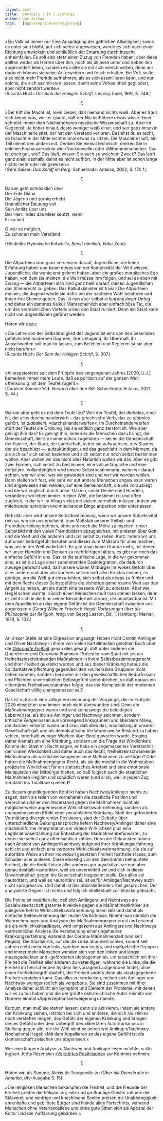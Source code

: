 ```yaml
---
layout:	post
title:	σύνταξις | IV | syntaxis 
author:	Uwe Jochum
tags:   [Apperzeptionsverweigerung]
---
```


<img src="http://vg01.met.vgwort.de/na/647e65d01e9a44ec843e8713cdd51cb9" width="1" height="1" alt="">

»Ein Volk ist immer nur Eine Ausprägung der göttlichen
Allseitigkeit; sowie es unter sich bleibt, auf sich selbst
angewiesen, würde es sich nach einer Richtung entwickeln und
schließlich der Entartung durch Inzucht anheimfallen. Es soll
also stets einen Zuzug von Fremden haben; aber diese sollten
weder als Herren über ihm, noch als Sklaven unter und neben ihm
abgesondert leben, sondern es sollte sie mit sich verschmelzen,
denn nur dadurch können sie seine Art erweitern und frisch
erhalten. Ein Volk sollte also nicht mehr Fremde aufnehmen, als
es sich assimilieren kann, und nur solche, die sich assimilieren
lassen, damit seine Volkseinheit gegliedert, aber nicht zerstört
werde.«  
(Ricarda Huch: *Der Sinn der Heiligen Schrift*. Leipzig: Insel,
1919, S. 249.)

<center>ξ</center>

»Der Kitt der Macht ist, mein Lieber, daß niemand nichts
weiß. Aber es traut sich keiner was, weil er glaubt, daß der
Nächsthöhere etwas wisse. Einer schreibt immer dem Nächsthöheren
mystische Wissenschaft zu. Aber im Gegenteil: Je höher hinauf,
desto weniger weiß einer, und wer ganz innen in der Maschinerie
sitzt, der hat den Verstand verloren. Besiehst du es recht, so
braucht in der Mitte nicht einmal etwas zu sitzen. Die Maschine
läuft, ein Teil nimmt den andern mit. Denken Sie einmal
technisch, denken Sie in solchen Fachausdrücken wie ›Nockenwelle‹
oder ›Mitnehmerscheibe‹. Das ist doch gut, wie? Das läuft, wissen
Sie auch zu welchem Zweck? Das läuft ganz allein deshalb, damit
es nicht aufhört. In der Mitte aber ist schon lange nichts mehr
oder nie gewesen.«  
(Gerd Gaiser: *Das Schiff im Berg*. Schnellroda: Antaios, 2022,
S. 170 f.)

<center>ξ</center>

Darum geht schröcklich über  
Der Erde Diana  
Die Jägerin und zornig erhebt  
Unendlicher Deutung voll  
Sein Antlitz über uns  
Der Herr. Indes das Meer seufzt, wenn  
Er kommt

O wär es möglich,  
Zu schonen mein Vaterland

(Hölderlin: Hymnische Entwürfe, *Sonst nämlich, Vater Zeus*)

<center>ξ</center>

Die Altparteien sind ganz versessen darauf, Jugendliche, die
keine Erfahrung haben und kaum etwas von der Komplexität der Welt
wissen, Jugendliche, die wenig erst gelernt haben, aber ein
großes moralisches Ego haben, von dem sie meinen, die Welt müsse
ihm folgen, und sei es eben mit Zwang — die Altparteien also sind
ganz heiß darauf, diesen Jugendlichen das Stimmrecht zu
geben. Das Kalkül dahinter ist trivial: Die Altparteien meinen,
die Jugend werde sie dafür bei der nächsten Wahl belohnen und
ihnen ihre Stimme geben. Das ist nun aber selbst erfahrungsloser
Unfug und daher ein dummes Kalkül.  Wahrscheinlich aber einfach
böse Tat, die um des vermeintlichen Vorteils willen den Staat
ruiniert. Denn ein Staat kann nicht von Jugendlichen geführt
werden.

Hören wir dazu:

»Die Lehre von der Selbständigkeit der Jugend ist eins von den
besonders gefährlichen modernen Dogmen; ihre Untugend, ihr
Übermaß, ihr Ausschweifen soll man ihr lassen, zum Befehlen und
Regieren ist sie aber nicht berufen.«  
(Ricarda Huch: *Der Sinn der Heiligen Schrift*, S.&nbsp;307.)

<center>ξ</center>

»Allerspätestens seit dem Frühjahr des vergangenen Jahres [2020,
U.J.] bemerken immer mehr Leute, daß es politisch auf der ganzen
Welt offenkundig mit dem Teufel zugeht.«  
(Caroline Sommerfeld: *Versuch über den Riß*. Schnellroda:
Antaios, 2021, S.&nbsp;44.)

<center>ξ</center>

Warum aber geht es mit dem Teufel zu? Weil der Teufel, der
*diabolos*, einer ist, der alles durcheinanderwirft – das
griechische Verb, das zu *diabolos* gehört, ist *diaballein*,
»durcheinanderwerfen«. Im Durcheinanderwerfen stört der Teufel
die Ordnung, bis sie endlich ganz zerstört ist. Wie aber gelingt
ihm das? Es gelingt ihm, indem er die Menschen dazu bringt, die
Gemeinschaft, der sie immer schon zugehören — sei es die
Gemeinschaft der Familie, der Stadt, der Landschaft, in der sie
aufwuchsen, des Staates, der sie beschützt —, aufzukündigen, und
das geschieht in dem Moment, da sie sich auf sich selbst beziehen
und sich selbst nur noch selbst bestimmen wollen. Aber wollen wir
das nicht alle? Natürlich wollen wir das. Aber es gibt zwei
Formen, sich selbst zu bestimmen, eine vollumfängliche und eine
defizitäre. Vollumfänglich wird unsere Selbstbestimmung, wenn wir
darauf achten, wer wir sind, wer wir geworden sind und wer wir
werden wollen. Dann stellen wir fest, wie sehr wir auf andere
Menschen angewiesen waren und angewiesen sein werden, auf eine
Gemeinschaft, die uns vorausliegt und die wir zugleich durch
unser Dasein, unser Denken und Handeln, verändern; wir leben
immer in einer Welt, die bestimmt ist und offen zugleich, in der
wir im Alltag vieles mit vielem vermitteln müssen, indem wir
miteinander sprechen und miteinander Dinge anpacken oder
unterlassen.

Defizitär aber wird unsere Selbstbestimmung, wenn wir unsere
Subjektivität rein so, wie sie uns erscheint, zum Maßstab unserer
Selbst- und Fremdbeurteilung nehmen, ohne uns noch die Mühe zu
machen, unser Selbstbild mit den vielen Fremdbildern
abzugleichen, mit anderen über Gott und die Welt und die anderen
und uns selbst zu reden. Kurz: Indem wir uns auf unser
Selbstgefühl berufen und dieses zum Maßstab für alles machen, was
uns in der Welt widerfährt. Es gibt dann keine Gründe mehr, mit
denen wir unser Handeln und Denken zu rechtfertigen hätten, es
gibt nur noch das einfache Gefühl in uns. Das ist die teuflische
Lage, in die wir gekommen sind, es ist die Lage einer zunehmenden
Desintegration, die dadurch zuwege gebracht wird, daß unsere
woken Mitbürger ihr wokes Gefühl über alles andere und über alle
anderen setzen und allen Ernstes meinen, es genüge, um die Welt
gut einzurichten, sich selbst als etwas zu fühlen und mit dem
Recht dieses Selbstgefühls die bisherige gemeinsame Welt aus den
Angeln zu heben, um sie durch eine bessere Welt zu ersetzen. Aber
wie Hegel schon warnte: »Solch einen Menschen muß man stehen
lassen; denn er zieht sich in die Eins seiner Besonderheit
zurück, die unantastbar ist. Mit dem Appellieren an das eigene
Gefühl ist die Gemeinschaft zwischen uns abgerissen.« (Georg
Wilhelm Friedrich Hegel: *Vorlesungen über die Philosophie der
Religion*, hrsg. von Georg Lasson, Bd. 1.  Hamburg: Meiner, 1974,
S.&nbsp;102.)

<center>ξ</center>

An dieser Stelle ist eine Digression angesagt: Haben nicht
Carolin Amlinger und Oliver Nachtwey in ihrem von vielen
Kartellmedien gelobten Buch über die [*Gekränkte
Freiheit*](https://de.wikipedia.org/wiki/Gekr%C3%A4nkte_Freiheit)
genau dies gesagt: daß unter anderen die Querdenker und
Coronamaßnahmen-Protestler vom Staat mit seinen
freiheitseinschränkenden Maßnahmen in ihrem
Selbstbestimmungsrecht und ihrer Freiheit gekränkt wurden und aus
dieser Kränkung heraus die Solidaritätsverpflichtung gegenüber
den »vulnerablen Gruppen« nicht sehen konnten, sondern bei ihrem
mit den gesellschaftlichen Bedürfnissen und Pflichten
unvermittelten Selbstgefühl stehenblieben, so daß daraus ein
»libertäres Freiheitsverständnis« folgte, das der Komplexität der
modernen Gesellschaft völlig unangemessen sei?

Das ist natürlich eine völlige Verzeichnung der Vorgänge, die im
Frühjahr 2020 einsetzten und immer noch nicht überwunden
sind. Denn die Maßnahmengegner waren und sind keineswegs die
beleidigten Leberwürste, als die sie Amlinger und Nachtwey
zeichnen, sondern kritische Zeitgenossen aus vorwiegend
linksgrünem und liberalem Milieu, die darüber entsetzt waren und
sind, daß alles das, was bislang in unserer Gesellschaft galt und
als demokratische Verfahrensweise Bestand zu haben schien,
innerhalb weniger Wochen über Bord geworfen wurde. Es ging daher
niemals um eine Kränkung, sondern um die Frage der Wirklichkeit:
Konnte der Staat mit Recht sagen, er habe ein angemessenes
Verständnis der viralen Wirklichkeit und daher auch das Recht,
freiheitseinschränkende Maßnahmen als wirklichkeitsangemessene
Maßnahmen zu verfügen? Oder hatten die Maßnahmengegner Recht, als
sie die medial in die Wohnstuben projizierte Wirklichkeit für ein
statistisches Artefakt und eine emotionale Manipulation der
Mitbürger hielten, so daß folglich auch die staatlichen Maßnahmen
illegitim und schädlich waren (und sind), weil in jedem Zug
verstärkt ins Totalitäre spielend?

Zu diesem grundlegenden Konflikt haben Nachtwey/Amlinger nichts
zu sagen, denn sie teilen von vorneherein die staatliche Position
und verrechnen daher den Widerstand gegen die Maßnahmen nicht als
möglicherweise angemessene Wirklichkeitswahrnehmung, sondern als
unangemessenen Effekt einer persönlichen Kränkung. Statt der
geforderten Vermittlung divergierender Positionen, statt der
Debatte über unterschiedliche Geltungsansprüche liefern
Nachtwey/Amlinger daher eine staatskonforme Interpretation der
viralen Wirklichkeit plus eine Legitimationserzählung zur
Entlastung der Maßnahmenbefürworter, zu denen sie selbst ganz
offensichtlich zählen. Denn die Gekränkten haben nach Ansicht von
Amlinger/Nachtwey aufgrund ihrer Kränkungserfahrung schlicht und
einfach eine verzerrte Wirklichkeitswahrnehmung, die sie auf
autoritäre Weise an ihrer individuell gesetzten Freiheit
festhalten lasse, zum Schaden aller anderen. Diese einseitig von
den Gekränkten behauptete Freiheit, die die Bedürfnisse aller
anderen geringschätze, sei nun aber genau deshalb »autoritär«,
weil sie unvermittelt sei und sich in dieser Unvermittelheit
gegen die Gesellschaft insgesamt stelle. Das alles sei
»autoritär«, und weil es »autoritär« sei, ist es für
Amlinger/Nachtwey auch nicht »progressiv«. Und damit ist das
abschließende Urteil gesprochen: Der analysierte Gegner ist
rechts und folglich intellektuell zur Strecke gebracht.

Die Pointe ist natürlich die, daß sich Amlingers und Nachtweys
als Sozialwissenschaft getarnte Invektive gegen die
Maßnahmenkritiker als spiegelverkehrte Wirklichkeitswahrnehmung
lesen läßt und damit als einfache Seitenverkehrung der realen
Verhältnisse. Nimmt man nämlich die Wahrnehmungen und Analysen
der Maßnahmengegner ernst und erkennt sie als
wirklichkeitsadäquat, wird umgekehrt aus Amlingers und Nachtweys
vermeintlicher Analyse die Verarbeitung einer ungeheuren
Kränkungserfahrung während der Corona-Maßnahmenzeit (und seit
Pegida): Die Staatskritik, auf die die Linke abonniert schien,
kommt seit Jahren nicht mehr von links, sondern von rechts, und
maßgebliche Gruppen und immer mehr Menschen wenden sich von den
linken und längst staatsgedeckten und -geförderten Ideologemen
ab, um tatsächlich mit ihrer Freiheit die Freiheit aller anderen
zu verteidigen, während die Linke, die die Freiheit im
herrschenden System hervorragend aufgehoben findet, ohne einen
Freiheitsbegriff dasteht, der Freiheit anders denn als
staatsgegebene Freiheit verstehen kann. Das alles zu verdecken,
mühen sich Amlinger und Nachtwey weniger redlich als
vergebens. Sie sind zusammen mit ihrer Analyse daher schlicht ein
Symptom und Element der Probleme, mit denen wir es zu tun haben
und die der größte österreichische Autor Heimito von Doderer
einmal »Apperzeptionsverweigerung« nannte.

Kurzum, man muß sie stehen lassen; denn sie aktivieren, indem sie
andere der Kränkung zeihen, letztlich bei sich und anderen, die
sich als »links« noch verstehen mögen, das Gefühl der eigenen
Kränkung und bringen dieses Gefühl unter dem Unbegriff des
»libertären Autoritarismus« in Stellung gegen alle, die die Welt
nicht so sehen wie Amlinger/Nachtwey. Nocheinmal Hegel: »Mit dem
Appellieren an das eigene Gefühl ist die Gemeinschaft zwischen
uns abgerissen.«

Wer eine längere Analyse zu Nachwey und Amlinger lesen möchte,
sollte Ingbert Jüdts Rezension [»Verstörtes
Posthistoire«](https://ingbert-juedt.net/verstoertes-posthistoire)
zur Kenntnis nehmen.

<center>ξ</center>

Hören wir, als Summe, Alexis de Tocqueville zu (*Über die
Demokratie in Amerika*, dtv-Ausgabe S. 15):

»Die religiösen Menschen bekämpfen die Freiheit, und die Freunde
der Freiheit greifen die Religion an; edle und großmütige Geister
rühmen die Sklaverei, und niedrige und knechtische Seelen preisen
die Unabhängigkeit; ehrenhafte und gebildete Bürger sind Feinde
allen Fortschritts, während Menschen ohne Vaterlandsliebe und
ohne gute Sitten sich als Apostel der Kultur und der Aufklärung
gebärden.«
